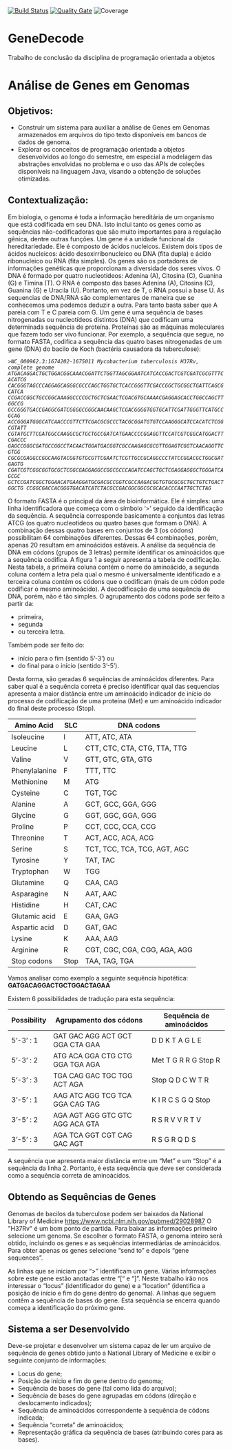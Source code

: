 [![Build Status](https://travis-ci.com/yuri-andrade/Gene-Decoder.svg?token=RKSFRGTsmuz8Wm96pXCC&branch=master)](https://travis-ci.com/yuri-andrade/Gene-Decoder)
[![Quality Gate](https://sonarcloud.io/api/project_badges/measure?project=yuri-andrade_Gene-Decoder&metric=alert_status)](https://sonarcloud.io/dashboard?id=yuri-andrade_Gene-Decoder)
![Coverage](https://sonarcloud.io/api/project_badges/measure?project=yuri-andrade_Gene-Decoder&metric=coverage)

# GeneDecode
Trabalho de conclusão da disciplina de programação orientada a objetos

# Análise de Genes em Genomas
## Objetivos:
- Construir um sistema para auxiliar a análise de Genes em Genomas armazenados em
arquivos do tipo texto disponíveis em bancos de dados de genoma.
- Explorar os conceitos de programação orientada a objetos desenvolvidos ao longo do
semestre, em especial a modelagem das abstrações envolvidas no problema e o uso das
APIs de coleções disponíveis na linguagem Java, visando a obtenção de soluções
otimizadas.
## Contextualização:
Em biologia, o genoma é toda a informação hereditária de um organismo que está codificada
em seu DNA. Isto inclui tanto os genes como as sequências não-codificadoras que são muito
importantes para a regulação gênica, dentre outras funções.
Um gene é a unidade funcional da hereditariedade. Ele é composto de ácidos nucleicos. Existem
dois tipos de ácidos nucleicos: ácido desoxirribonucleico ou DNA (fita dupla) e ácido
ribonucleico ou RNA (fita simples). Os genes são os portadores de informações genéticas que
proporcionam a diversidade dos seres vivos.
O DNA é formado por quatro nucleotídeos: Adenina (A), Citosina (C), Guanina (G) e Timina (T). O
RNA é composto das bases Adenina (A), Citosina (C), Guanina (G) e Uracila (U). Portanto, em vez
de T, o RNA possui a base U.
As sequencias de DNA/RNA são complementares de maneira que se conhecemos uma podemos
deduzir a outra. Para tanto basta saber que A pareia com T e C pareia com G.
Um gene é uma sequência de bases nitrogenadas ou nucleotídeos distintos (DNA) que codificam
uma determinada sequência de proteína. Proteínas são as máquinas moleculares que fazem
todo ser vivo funcionar.
Por exemplo, a sequência que segue, no formato FASTA, codifica a sequência das quatro bases
nitrogenadas de um gene (DNA) do bacilo de Koch (bactéria causadora da tuberculose):

 *`>NC_000962.3:1674202-1675011 Mycobacterium tuberculosis H37Rv, complete genome
ATGACAGGACTGCTGGACGGCAAACGGATTCTGGTTAGCGGAATCATCACCGACTCGTCGATCGCGTTTCACATCG
CACGGGTAGCCCAGGAGCAGGGCGCCCAGCTGGTGCTCACCGGGTTCGACCGGCTGCGGCTGATTCAGCGCATCA
CCGACCGGCTGCCGGCAAAGGCCCCGCTGCTCGAACTCGACGTGCAAAACGAGGAGCACCTGGCCAGCTTGGCCG
GCCGGGTGACCGAGGCGATCGGGGCGGGCAACAAGCTCGACGGGGTGGTGCATTCGATTGGGTTCATGCCGCAG
ACCGGGATGGGCATCAACCCGTTCTTCGACGCGCCCTACGCGGATGTGTCCAAGGGCATCCACATCTCGGCGTATT
CGTATGCTTCGATGGCCAAGGCGCTGCTGCCGATCATGAACCCCGGAGGTTCCATCGTCGGCATGGACTTCGACCC
GAGCCGGGCGATGCCGGCCTACAACTGGATGACGGTCGCCAAGAGCGCGTTGGAGTCGGTCAACAGGTTCGTGG
CGCGCGAGGCCGGCAAGTACGGTGTGCGTTCGAATCTCGTTGCCGCAGGCCCTATCCGGACGCTGGCGATGAGTG
CGATCGTCGGCGGTGCGCTCGGCGAGGAGGCCGGCGCCCAGATCCAGCTGCTCGAGGAGGGCTGGGATCAGCGC
GCTCCGATCGGCTGGAACATGAAGGATGCGACGCCGGTCGCCAAGACGGTGTGCGCGCTGCTGTCTGACTGGCTG
CCGGCGACCACGGGTGACATCATCTACGCCGACGGCGGCGCGCACACCCAATTGCTCTAG`*

O formato FASTA é o principal da área de bioinformática. Ele é simples: uma linha identificadora
que começa com o símbolo ‘>’ seguido da identificação da sequência. A sequência corresponde
basicamente a conjuntos das letras ATCG (os quatro nucleotídeos ou quatro bases que formam
o DNA). A combinação dessas quatro bases em conjuntos de 3 (os códons) possibilitam 64
combinações diferentes. Dessas 64 combinações, porém, apenas 20 resultam em aminoácidos
estáveis.
A análise da sequência de DNA em códons (grupos de 3 letras) permite identificar os
aminoácidos que a sequência codifica. A figura 1 a seguir apresenta a tabela de codificação.
Nesta tabela, a primeira coluna contém o nome do aminoácido, a segunda coluna contém a
letra pela qual o mesmo é universalmente identificado e a terceira coluna contém os códons
que o codificam (mais de um códon pode codificar o mesmo aminoácido).
A decodificação de uma sequência de DNA, porém, não é tão simples. O agrupamento dos
códons pode ser feito a partir da: 

- primeira, 
- segunda 
- ou terceira letra. 

Também pode ser feito do: 
- início para o fim (sentido 5’-3’) ou 
- do final para o início (sentido 3’-5’). 

Desta forma, são geradas 6 sequências de aminoácidos diferentes. Para saber qual é a sequência correta é preciso identificar qual das sequencias apresenta a maior distância entre um aminoácido indicador de início do processo de codificação de uma proteína (Met) e um aminoácido indicador do final deste processo (Stop).

|Amino Acid           | SLC  | DNA codons                   |
|---------------------|------|------------------------------|
| Isoleucine          | I    | ATT, ATC, ATA                |
| Leucine             | L    | CTT, CTC, CTA, CTG, TTA, TTG |      
| Valine              | V    | GTT, GTC, GTA, GTG           |
| Phenylalanine       | F    | TTT, TTC                     |
| Methionine          | M    | ATG                          |
| Cysteine            | C    | TGT, TGC                     |
| Alanine             | A    | GCT, GCC, GGA, GGG           |
| Glycine             | G    | GGT, GGC, GGA, GGG           |
| Proline             | P    | CCT, CCC, CCA, CCG           |
| Threonine           | T    | ACT, ACC, ACA, ACG           |
| Serine              | S    | TCT, TCC, TCA, TCG, AGT, AGC |
| Tyrosine            | Y    | TAT, TAC                     |
| Tryptophan          | W    | TGG                          |
| Glutamine           | Q    | CAA, CAG                     |
| Asparagine          | N    | AAT, AAC                     | 
| Histidine           | H    | CAT, CAC                     |
| Glutamic acid       | E    | GAA, GAG                     |
| Aspartic acid       | D    | GAT, GAC                     |
| Lysine              | K    | AAA, AAG                     |
| Arginine            | R    | CGT, CGC, CGA, CGG, AGA, AGG |
| Stop codons         | Stop | TAA, TAG, TGA                |

Vamos analisar como exemplo a seguinte sequência hipotética:
**GATGACAGGACTGCTGGACTAGAA**

Existem 6 possibilidades de tradução para esta sequência:

| Possibility |Agrupamento dos códons                  | Sequência de aminoácidos       |
|-------------|----------------------------------------|--------------------------------|
| 5’-3’ : 1   | GAT GAC AGG ACT GCT GGA CTA GAA        | D D K T A G L E                |
| 5’-3’ : 2   | ATG ACA GGA CTG CTG GGA TGA AGA        | Met T G R R G Stop R           |
| 5’-3’ : 3   | TGA CAG GAC TGC TGG ACT AGA            | Stop Q D C W T R               |
| 3’-5’ : 1   | AAG ATC AGG TCG TCA GGA CAG TAG        | K I R C S G Q Stop             |
| 3’-5’ : 2   | AGA AGT AGG GTC GTC AGG ACA GTA        | R S R V V R T V                |
| 3’-5’ : 3   | AGA TCA GGT CGT CAG GAC AGT            | R S G R Q D S                  |

A sequência que apresenta maior distância entre um “Met” e um “Stop” é a sequência da linha 2.
  Portanto, é esta sequência que deve ser considerada como a sequência correta de
aminoácidos.


## Obtendo as Sequências de Genes
Genomas de bacilos da tuberculose podem ser baixados da National Library of Medicine
https://www.ncbi.nlm.nih.gov/pubmed/29028987
O "H37Rv" é um bom ponto de partida. Para baixar as informações primeiro selecione um
genoma. Se escolher o formato FASTA, o genoma inteiro será obtido, incluindo os genes e as
sequências intermediárias de aminoácidos. Para obter apenas os genes selecione “send to” e
depois “gene sequences”.

As linhas que se iniciam por “>” identificam um gene. Várias informações sobre este gene estão
anotadas entre “[“ e “]”. Neste trabalho irão nos interessar o “locus” (identificador do gene) e a
“location” (identifica a posição de início e fim do gene dentro do genoma).
A linhas que seguem contêm a sequência de bases do gene. Esta sequência se encerra quando
começa a identificação do próximo gene.

## Sistema a ser Desenvolvido
Deve-se projetar e desenvolver um sistema capaz de ler um arquivo de sequência de genes
obtido junto a National Library of Medicine e exibir o seguinte conjunto de informações:
- Locus do gene;
- Posição de início e fim do gene dentro do genoma;
- Sequência de bases do gene (tal como lida do arquivo);
- Sequência de bases do gene agrupadas em códons (direção e deslocamento indicados);
- Sequência de aminoácidos correspondente à sequência de códons indicada;
- Sequência “correta” de aminoácidos;
- Representação gráfica da sequência de bases (atribuindo cores para as bases).

